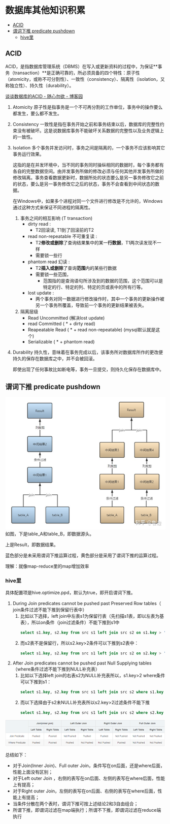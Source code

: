 # 数据库其他知识积累

- [ACID](#acid)
- [谓词下推 predicate pushdown](#谓词下推-predicate-pushdown)
  - [hive里](#hive里)


## ACID
ACID，是指数据库管理系统（DBMS）在写入或更新资料的过程中，为保证**事务（transaction）**是正确可靠的，所必须具备的四个特性：原子性（atomicity，或称不可分割性）、一致性（consistency）、隔离性（isolation，又称独立性）、持久性（durability）。

[谈谈数据库的ACID - 随心勿欲 - 博客园](https://www.cnblogs.com/lichunyang321/p/9594196.html)

1. Atomicity
   原子性是指事务是一个不可再分割的工作单位，事务中的操作要么都发生，要么都不发生。
2. Consistency
   一致性是指在事务开始之前和事务结束以后，数据库的完整性约束没有被破坏。这是说数据库事务不能破坏关系数据的完整性以及业务逻辑上的一致性。
3. Isolation
   多个事务并发访问时，事务之间是隔离的，一个事务不应该影响其它事务运行效果。

   这指的是在并发环境中，当不同的事务同时操纵相同的数据时，每个事务都有各自的完整数据空间。由并发事务所做的修改必须与任何其他并发事务所做的修改隔离。事务查看数据更新时，数据所处的状态要么是另一事务修改它之前的状态，要么是另一事务修改它之后的状态，事务不会查看到中间状态的数据。

   在Windows中，如果多个进程对同一个文件进行修改是不允许的，Windows通过这种方式来保证不同进程的隔离性。
   1. 事务之间的相互影响 (T transaction)
      - dirty read : 
        - T2回滚读, T1到了回滚前的T2
      - read non-repeatable 不可重复读 : 
        - T2**修改或删除**了查询结果集中的某一**行数据**，T1两次读发现不一样 
        - 需要锁一些行
      - phantom read 幻读 : 
        - T2**插入或删除**了查询**范围**内的某些行数据 
        - 需要锁一些范围，
          - 范围指的是查询语句所涉及到的数据的范围，这个范围可以是特定的行、特定的列、特定的页或表中的所有行等。
      - lost update : 
        - 两个事务对同一数据进行修改操作时，其中一个事务的更新操作被另一个事务所覆盖，导致前一个事务的更新结果被丢失。
   2. 隔离层级
      - Read Uncommitted (解决lost update)
      - read Committed ( * + dirty read)
      - Reapeatable Read ( * + read non-repeatable) (mysql默认就是这个)
      - Serializable ( * + phantom read)
4. Durability
   持久性，意味着在事务完成以后，该事务所对数据库所作的更改便持久的保存在数据库之中，并不会被回滚。

   即使出现了任何事故比如断电等，事务一旦提交，则持久化保存在数据库中。


## 谓词下推 predicate pushdown
![](_attachments/old/2023-01-04-16-20-22.png)
如图，下是table_A和table_B，即数据源头。

上是Result，即数据结果。

蓝色部分是未采用谓词下推运算过程，黄色部分是采用了谓词下推的运算过程。

理解：就像map-reduce里的map增加效率

### hive里
具体配置项是hive.optimize.ppd，默认为true，即开启谓词下推。

1. During Join predicates cannot be pushed past Preserved Row tables（ join条件过滤不能下推到保留行表中）
   1. 比如以下选择，left join中左表s1为保留行表（先扫描s1表，即以左表为基表），所以on条件（join过滤条件）不能下推到s1中
      ```sql
      select s1.key, s2.key from src s1 left join src s2 on s1.key > '2';
      ```
   2. 而s2表不是保留行，所以s2.key>2条件可以下推到s2表中：
      ```sql
      select s1.key, s2.key from src s1 left join src s2 on s2.key > '2';
      ```
2. After Join predicates cannot be pushed past Null Supplying tables（where条件过滤不能下推到NULL补充表）
   1. 比如以下选择left join的右表s2为NULL补充表所以，s1.key>2 where条件可以下推到s1：
      ```sql
      select s1.key, s2.key from src s1 left join src s2 where s1.key > '2';
      ```
   2. 而以下选择由于s2未NULL补充表所以s2.key>2过滤条件不能下推
      ```sql
      select s1.key, s2.key from src s1 left join src s2 where s2.key > '2';
      ```
![](_attachments/old/2023-01-04-16-24-10.png)

总结如下：

* 对于Join(Inner Join)、Full outer Join，条件写在on后面，还是where后面，性能上面没有区别；
* 对于Left outer Join ，右侧的表写在on后面、左侧的表写在where后面，性能上有提高；
* 对于Right outer Join，左侧的表写在on后面、右侧的表写在where后面，性能上有提高；
* 当条件分散在两个表时，谓词下推可按上述结论2和3自由组合；
* 所谓下推，即谓词过滤在map端执行；所谓不下推，即谓词过滤在reduce端执行